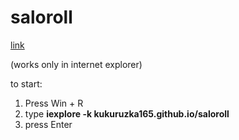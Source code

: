 # saloroll
[link](https://kukuruzka165.github.io/saloroll/)

(works only in internet explorer)

to start:
1. Press Win + R
2. type **iexplore -k kukuruzka165.github.io/saloroll**
3. press Enter
